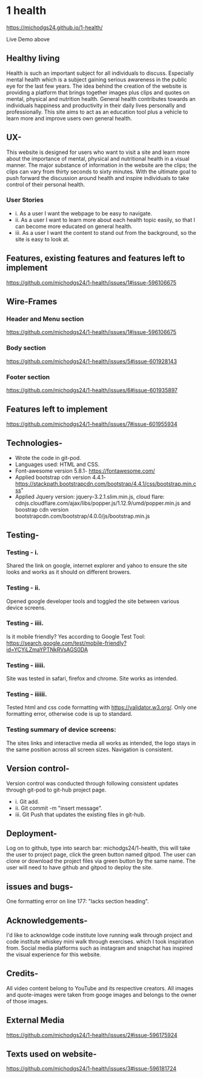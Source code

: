# 1 health

https://michodgs24.github.io/1-health/

Live Demo above

## Healthy living

Health is such an important subject for all individuals to discuss. Especially mental health which is a subject gaining serious awareness in the public eye for the last few years. The idea behind the creation of the website is providing a platform that brings together images plus clips and quotes on mental, physical and nutrition health. General health contributes towards an individuals happiness and productivity in their daily lives personally and professionally. This site aims to act as an education tool plus a vehicle to learn more and improve users own general health.

## UX-

This website is designed for users who want to visit a site and learn more about the importance of mental, physical and nutritional health in a visual manner. The major substance of information in the website are the clips; the clips can vary from thirty seconds to sixty minutes. With the ultimate goal to push forward the discussion around health and inspire individuals to take control of their personal health.

### User Stories

* i. 
As a user I want the webpage to be easy to navigate. 
* ii. 
As a user I want to learn more about each health topic easily, so that I can become more educated on general health. 
* iii. 
As a user I want the content to stand out from the background, so the site is easy to look at.

## Features, existing features and features left to implement

https://github.com/michodgs24/1-health/issues/1#issue-596106675

## Wire-Frames

### Header and Menu section
https://github.com/michodgs24/1-health/issues/1#issue-596106675

### Body section 
https://github.com/michodgs24/1-health/issues/5#issue-601928143

### Footer section
https://github.com/michodgs24/1-health/issues/6#issue-601935897

## Features left to implement
https://github.com/michodgs24/1-health/issues/7#issue-601955934


## Technologies-

* Wrote the code in git-pod. 
* Languages used: HTML and CSS. 
* Font-awesome version 5.8.1- https://fontawesome.com/
* Applied bootstrap cdn version 4.4.1- https://stackpath.bootstrapcdn.com/bootstrap/4.4.1/css/bootstrap.min.css"
* Applied Jquery version: jquery-3.2.1.slim.min.js, cloud flare: cdnjs.cloudflare.com/ajax/libs/popper.js/1.12.9/umd/popper.min.js and boostrap cdn version bootstrapcdn.com/bootstrap/4.0.0/js/bootstrap.min.js

## Testing-

### Testing - i.
Shared the link on google, internet explorer and yahoo to ensure the site looks and works as it should on different browers. 

### Testing - ii. 
Opened google developer tools and toggled the site between various device screens.

### Testing - iiii. 
Is it mobile friendly? Yes according to Google Test Tool: https://search.google.com/test/mobile-friendly?id=YCYiLZmaYPTNkRVsAGS0DA

### Testing - iiiii.
Site was tested in safari, firefox and chrome. Site works as intended.

### Testing - iiiiii.
Tested html and css code formatting with https://validator.w3.org/. Only one formatting error, otherwise code is up to standard.


### Testing summary of device screens: 
The sites links and interactive media all works as intended, the logo stays in the same position across all screen sizes. Navigation is consistent.

## Version control-

Version control was conducted through following consistent updates through git-pod to git-hub project page. 
* i. Git add. 
* ii. Git commit -m "insert message". 
* iii. Git Push that updates the existing files in git-hub.

## Deployment-

Log on to github, type into search bar: michodgs24/1-health, this will take the user to project page, click the green button named gitpod. 
The user can clone or download the project files via green button by the same name.
The user will need to have github and gitpod to deploy the site.

## issues and bugs-

One formatting error on line 177: "lacks section heading".

## Acknowledgements-

I'd like to acknowldge code institute love running walk through project and code institute whiskey mini walk through exercises.
which I took inspiration from. Social media platforms such as instagram and snapchat has inspired the visual experience for this website.

## Credits-

All video content belong to YouTube and its respective creators. All images and quote-images were taken from googe images and belongs to the owner of those images.

## External Media 

https://github.com/michodgs24/1-health/issues/2#issue-596175924

## Texts used on website-

https://github.com/michodgs24/1-health/issues/3#issue-596181724

